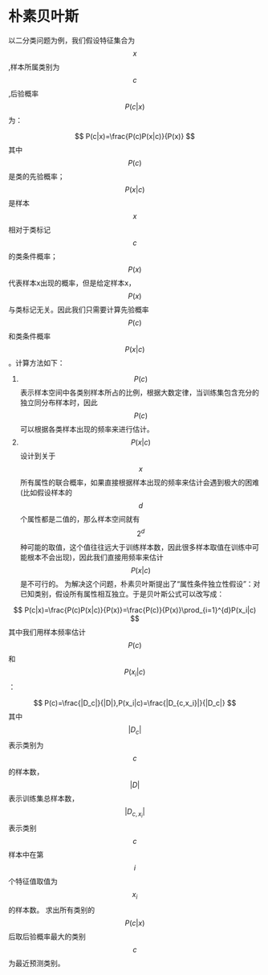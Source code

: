 # 朴素贝叶斯

以二分类问题为例，我们假设特征集合为$$x$$,样本所属类别为$$c$$,后验概率$$P(c|x)$$为：

$$
P(c|x)=\frac{P(c)P(x|c)}{P(x)}
$$
其中$$P(c)$$是类的先验概率；$$P(x|c)$$是样本$$x$$相对于类标记$$c$$的类条件概率；$$P(x)$$代表样本x出现的概率，但是给定样本x，$$P(x)$$与类标记无关。因此我们只需要计算先验概率$$P(c)$$和类条件概率$$P(x|c)$$。计算方法如下：
1. $$P(c)$$表示样本空间中各类别样本所占的比例，根据大数定律，当训练集包含充分的独立同分布样本时，因此$$P(c)$$可以根据各类样本出现的频率来进行估计。
2. $$P(x|c)$$设计到关于$$x$$所有属性的联合概率，如果直接根据样本出现的频率来估计会遇到极大的困难(比如假设样本的$$d$$个属性都是二值的，那么样本空间就有$$2^d$$种可能的取值，这个值往往远大于训练样本数，因此很多样本取值在训练中可能根本不会出现)，因此我们直接用频率来估计$$P(x|c)$$是不可行的。
为解决这个问题，朴素贝叶斯提出了“属性条件独立性假设”：对已知类别，假设所有属性相互独立。于是贝叶斯公式可以改写成：

$$
P(c|x)=\frac{P(c)P(x|c)}{P(x)}=\frac{P(c)}{P(x)}\prod_{i=1}^{d}P(x_i|c)
$$
其中我们用样本频率估计$$P(c)$$和$$P(x_i|c)$$：

$$
P(c)=\frac{|D_c|}{|D|},P(x_i|c)=\frac{|D_{c,x_i}|}{|D_c|}
$$
其中$$|D_c|$$表示类别为$$c$$的样本数，$$|D|$$表示训练集总样本数，$$|D_{c,x_i}|$$表示类别$$c$$样本中在第$$i$$个特征值取值为$$x_i$$的样本数。
求出所有类别的$$P(c|x)$$后取后验概率最大的类别$$c$$为最近预测类别。